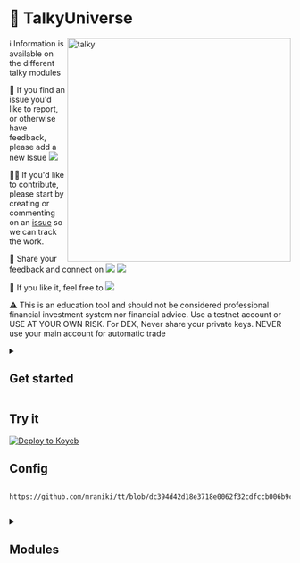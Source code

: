 # 🗿 TalkyUniverse
<img src="https://i.imgur.com/Q7iDDyB.jpg" align="right"
     alt="talky" width="400" height="400">

ℹ️ Information is available on the different talky modules

🐛 If you find an issue you'd like to report, or otherwise have feedback, please add a new Issue <a href="https://github.com/mraniki/tt/issues"><img src="https://badgen.net/github/open-issues/mraniki/tt" /></a>

🧑‍💻 If you'd like to contribute, please start by creating or commenting on an <a href="https://github.com/mraniki/tt/issues">issue</a> so we can track the work. 

💬 Share your feedback and connect on <a href="https://discord.gg/vegJQGrRRa"><img src="https://badgen.net/badge/icon/discord/purple?icon=discord&label" /></a> <a href="https://t.me/TTTalkyTraderChat/1"><img src="https://badgen.net/badge/icon/telegram?icon=telegram&label" /></a>

🍩 If you like it, feel free to <a href="https://coindrop.to/mraniki"><img src="https://badgen.net/badge/icon/coindrop/6F4E37?icon=buymeacoffee&label"/></a>

⚠️ This is an education tool and should not be considered professional financial investment system nor financial advice. Use a testnet account or USE AT YOUR OWN RISK. For DEX, Never share your private keys. NEVER use your main account for automatic trade

<details close>
<summary><h2>Get started</h2></summary>
<ol>

<li>Create your channel/room and your platform bot</li>

    - Telegram via [Telegram @BotFather](https://core.telegram.org/bots/tutorial) and [create an API key](https://docs.telethon.dev/en/stable/basic/signing-in.html) 
    - Discord via [Discord Dev portal](https://discord.com/developers/docs/intro)
    - Matrix via [Matrix.org](https://turt2live.github.io/matrix-bot-sdk/index.html)

<li>Get your 
     
    - DEX wallet address and private key
    - CEX API Keys supported by [CCXT](https://github.com/ccxt/ccxt) or

</li>

<li>Create your config [/app/settings.toml](src/example_settings.toml) or prepare your env variable</li>

<li>Deploy via:
    
     - docker 
          `docker pull mraniki/tt:latest` or `docker pull ghcr.io/mraniki/tt:latest`
     - locally 
          `git clone https://github.com/mraniki/tt:main` && `pip install -r requirements.txt` 
</li>

<li>Start your container or if deployed locally use `python3 bot.py` to start</li>

<li>Documentation available on <a href="https://talkytrader.github.io/wiki">wiki</a>

</ol>
</details>

<h2>Try it</h2>

[![Deploy to Koyeb](https://www.koyeb.com/static/images/deploy/button.svg)](https://app.koyeb.com/deploy?type=docker&image=docker.io/mraniki/tt&name=tt-demo)


<h2>Config</h2>

 
```dotenv
     https://github.com/mraniki/tt/blob/dc394d42d18e3718e0062f32cdfccb006b9c716a/examples/example.env
```

```dotenv:env.md
```


<details>
<summary><h2>Modules</h2></summary>

<h3>Talky</h3>
  
Submit trading order to CEX & DEX with multi messaging platform and plugin support

<h3>FindMyOrder</h3>

Find that order

<h3>DXSP</h3>

Swap made easy
<h3>IamListening</h3>

Build a chat listener bot

<h3>TalkyTredn</h3>

  Get the trend

</details>




